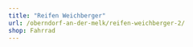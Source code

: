 ```yaml
---
title: "Reifen Weichberger"
url: /oberndorf-an-der-melk/reifen-weichberger-2/
shop: Fahrrad
---
```

